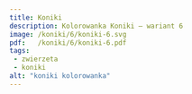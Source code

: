 ```yaml
---
title: Koniki
description: Kolorowanka Koniki – wariant 6
image: /koniki/6/koniki-6.svg
pdf:   /koniki/6/koniki-6.pdf
tags:
 - zwierzeta
 - koniki
alt: "koniki kolorowanka"
---
```

